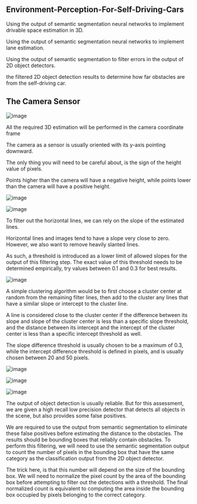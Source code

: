 ## Environment-Perception-For-Self-Driving-Cars
Using the output of semantic segmentation neural networks to implement drivable space estimation in 3D.

Using the output of semantic segmentation neural networks to implement lane estimation.

Using the output of semantic segmentation to filter errors in the output of 2D object detectors.

the filtered 2D object detection results to determine how far obstacles are from the self-driving car.
## The Camera Sensor

![image](https://github.com/AmarchandC/VISUAL-PERCEPTION-FOR-SELF-DRIVING-CARS-Environment-Perception-For-Self-Driving-Cars/assets/82858194/1a5077e4-18cf-4ced-a37c-727910783707)

All the required 3D estimation will be performed in the camera coordinate frame

The camera as a sensor is usually oriented with its y-axis pointing downward.

The only thing you will need to be careful about, is the sign of the height value of pixels.

Points higher than the camera will have a negative height, while points lower than the camera will have a positive height.


![image](https://github.com/AmarchandC/VISUAL-PERCEPTION-FOR-SELF-DRIVING-CARS-Environment-Perception-For-Self-Driving-Cars/assets/82858194/f47019e5-8e4a-4728-aed2-98092f155034)

![image](https://github.com/AmarchandC/VISUAL-PERCEPTION-FOR-SELF-DRIVING-CARS-Environment-Perception-For-Self-Driving-Cars/assets/82858194/85b2267c-d118-4c72-a5c6-8cfed0346f5d)


To filter out the horizontal lines, we can rely on the slope of the estimated lines.

Horizontal lines and images tend to have a slope very close to zero. However, we also want to remove heavily slanted lines.

As such, a threshold is introduced as a lower limit of allowed slopes for the output of this filtering step. The exact value of this threshold needs to be determined empirically, try values between 0.1 and 0.3 for best results.

![image](https://github.com/AmarchandC/VISUAL-PERCEPTION-FOR-SELF-DRIVING-CARS-Environment-Perception-For-Self-Driving-Cars/assets/82858194/8aef1da4-b05f-4629-9f97-762f75502022)



A simple clustering algorithm would be to first choose a cluster center at random from the remaining filter lines, then add to the cluster any lines that have a similar slope or intercept to the cluster line.

A line is considered close to the cluster center if the difference between its slope and slope of the cluster center is less than a specific slope threshold, and the distance between its intercept and the intercept of the cluster center is less than a specific intercept threshold as well.

The slope difference threshold is usually chosen to be a maximum of 0.3, while the intercept difference threshold is defined in pixels, and is usually chosen between 20 and 50 pixels.

![image](https://github.com/AmarchandC/VISUAL-PERCEPTION-FOR-SELF-DRIVING-CARS-Environment-Perception-For-Self-Driving-Cars/assets/82858194/7ccbe6df-1946-414a-96ab-ccb59fa47a67)


![image](https://github.com/AmarchandC/VISUAL-PERCEPTION-FOR-SELF-DRIVING-CARS-Environment-Perception-For-Self-Driving-Cars/assets/82858194/64928d8d-c9ba-4fa4-8098-932c1501cd3f)

![image](https://github.com/AmarchandC/VISUAL-PERCEPTION-FOR-SELF-DRIVING-CARS-Environment-Perception-For-Self-Driving-Cars/assets/82858194/a239c1fc-ff5a-4414-9446-646b9af82eaa)

The output of object detection is usually reliable. But for this assessment, we are given a high recall low precision detector that detects all objects in the scene, but also provides some false positives.

We are required to use the output from semantic segmentation to eliminate these false positives before estimating the distance to the obstacles.
The results should be bounding boxes that reliably contain obstacles. To perform this filtering, we will need to use the semantic segmentation output to count the number of pixels in the bounding box that have the same category as the classification output from the 2D object detector.

The trick here, is that this number will depend on the size of the bounding box. We will need to normalize the pixel count by the area of the bounding box before attempting to filter out the detections with a threshold. The final normalized count is equivalent to computing the area inside the bounding box occupied by pixels belonging to the correct category.
